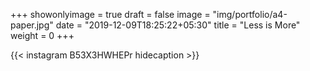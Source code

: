 +++
showonlyimage = true
draft = false
image = "img/portfolio/a4-paper.jpg"
date = "2019-12-09T18:25:22+05:30"
title = "Less is More"
weight = 0
+++


{{< instagram B53X3HWHEPr hidecaption >}}

